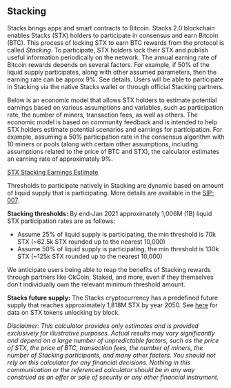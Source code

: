 ## Stacking

Stacks brings apps and smart contracts to Bitcoin. Stacks 2.0 blockchain enables Stacks (STX) holders to participate in consensus and earn Bitcoin (BTC). This process of locking STX to earn BTC rewards from the protocol is called *Stacking*. To participate, STX holders lock their STX and publish useful information periodically on the network. The annual earning rate of Bitcoin rewards depends on several factors. For example, if 50% of the liquid supply participates, along with other assumed parameters, then the earning rate can be approx 9%. See details. Users will be able to participate in Stacking via the native Stacks wallet or through official Stacking partners. 


Below is an economic model that allows STX holders to estimate potential earnings based on various assumptions and variables, such as participation rate, the number of miners, transaction fees, as well as others. The economic model is based on community feedback and is intended to help STX holders estimate potential scenarios and earnings for participation. For example, assuming a 50% participation rate in the consensus algorithm with 10 miners or pools (along with certain other assumptions, including assumptions related to the price of BTC and STX), the calculator estimates an earning rate of approximately 9%.

[STX Stacking Earnings Estimate](https://docs.google.com/spreadsheets/d/1OJ_pFQ8njpsBPYtWV9bXRx_aJejeXIkQwwiZzuWhvZQ/edit#gid=505229599)


Thresholds to participate natively in Stacking are dynamic based on amount of liquid supply that is participating. More details are available in the [SIP-007](https://github.com/blockstack/stacks-blockchain/blob/master/sip/sip-007-stacking-consensus.md).  

**Stacking thresholds:** 
By end-Jan 2021 approximately 1,006M (1B) liquid STX participation rates are as follows: 
- Assume 25% of liquid supply is participating, the min threshold is 70k STX (~62.5k STX rounded up to the nearest 10,000)
- Assume 50% of liquid supply is participating, the min threshold is 130k STX (~125k STX rounded up to the nearest 10,000)

We anticipate users being able to reap the benefits of Stacking rewards through partners like OkCoin, Staked, and more, even if they themselves don’t individually own the relevant minimum threshold amount.

**Stacks future supply:** 
The Stacks cryptocurrency has a predefined future supply that reaches approximately 1,818M STX by year 2050. See [here](https://github.com/zone117x/stx-supply-schedule/blob/master/supply.csv) for data on STX tokens unlocking by block. 

*Disclaimer: This calculator provides only estimates and is provided exclusively for illustrative purposes. Actual results may vary significantly and depend on a large number of unpredictable factors, such as the price of STX, the price of BTC, transaction fees, the number of miners, the number of Stacking participants, and many other factors. You should not rely on this calculator for any financial decisions. Nothing in this communication or the referenced calculator should be in any way construed as an offer or sale of security or any other financial instrument.*



